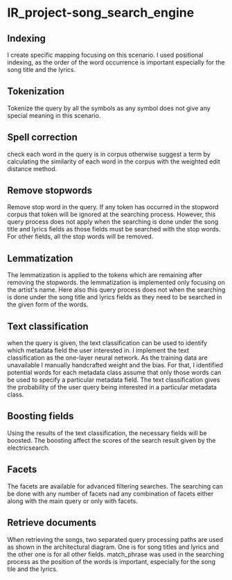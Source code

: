 # IR_project-song_search_engine

## Indexing          
I create specific mapping focusing on this scenario. I used positional indexing, as the order of the word occurrence is important especially for the song title and the lyrics.

## Tokenization    
Tokenize the query by all the symbols as any symbol does not give any special meaning in this scenario.

## Spell correction    
check each word in the query is in corpus otherwise suggest a term by calculating the similarity of each word in the corpus with the weighted edit distance method.

## Remove stopwords    
Remove stop word in the query. If any token has occurred in the stopword corpus that token will be ignored at the searching process. However, this query process does not apply when the searching is done under the song title and lyrics fields as those fields must be searched with the stop words. For other fields, all the stop words will be removed.

## Lemmatization        
The lemmatization is applied to the tokens which are remaining after removing the stopwords. the lemmatization is implemented only focusing on the artist's name. Here also this query process does not when the searching is done under the song title and lyrics fields as they need to be searched in the given form of the words.

## Text classification    
when the query is given, the text classification can be used to identify which metadata field the user interested in. I implement the text classification as the one-layer neural network. As the training data are unavailable I manually handcrafted weight and the bias. For that, I identified potential words for each metadata class assume that only those words can be used to specify a particular metadata field. 
The text classification gives the probability of the user query being interested in a particular metadata class.

## Boosting fields    
Using the results of the text classification, the necessary fields will be boosted. The boosting affect the scores of the search result given by the electricsearch.  

## Facets            
The facets are available for advanced filtering searches. The searching can be done with any number of facets nad any combination of facets either along with the main query or only with facets.

## Retrieve documents 
When retrieving the songs, two separated query processing paths are used as shown in the architectural diagram. One is for song titles and lyrics and the other one is for all other fields. 
match_phrase was used in the searching process as the position of the words is important, especially for the song tile and the lyrics.
